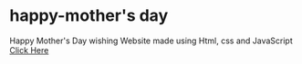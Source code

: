 # happy-mother's day
Happy Mother's Day wishing Website made using Html, css and JavaScript
<a href="https://programmergaurav.me/happy-birthday/?name=Gaurav" target="blank">Click Here</a>
